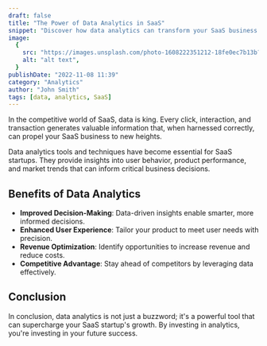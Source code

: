 ```yaml
---
draft: false
title: "The Power of Data Analytics in SaaS"
snippet: "Discover how data analytics can transform your SaaS business and drive growth."
image:
  {
    src: "https://images.unsplash.com/photo-1608222351212-18fe0ec7b13b?fit=crop&w=600&h=335",
    alt: "alt text",
  }
publishDate: "2022-11-08 11:39"
category: "Analytics"
author: "John Smith"
tags: [data, analytics, SaaS]
---
```


In the competitive world of SaaS, data is king. Every click, interaction, and transaction generates valuable information that, when harnessed correctly, can propel your SaaS business to new heights.

Data analytics tools and techniques have become essential for SaaS startups. They provide insights into user behavior, product performance, and market trends that can inform critical business decisions.

## Benefits of Data Analytics

- **Improved Decision-Making**: Data-driven insights enable smarter, more informed decisions.
- **Enhanced User Experience**: Tailor your product to meet user needs with precision.
- **Revenue Optimization**: Identify opportunities to increase revenue and reduce costs.
- **Competitive Advantage**: Stay ahead of competitors by leveraging data effectively.

## Conclusion

In conclusion, data analytics is not just a buzzword; it's a powerful tool that can supercharge your SaaS startup's growth. By investing in analytics, you're investing in your future success.
